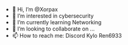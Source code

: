 - 👋 Hi, I’m @Xorpax
- 👀 I’m interested in cybersecurity
- 🌱 I’m currently learning Networking
- 💞️ I’m looking to collaborate on ...
- 📫 How to reach me: Discord Kylo Ren6933

<!---
Xorpax/Xorpax is a ✨ special ✨ repository because its `README.md` (this file) appears on your GitHub profile.
You can click the Preview link to take a look at your changes.
--->
